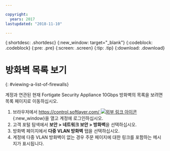 ```yaml
---

copyright:
  years: 2017
lastupdated: "2018-11-10"

---
```


{:shortdesc: .shortdesc}
{:new_window: target="_blank"}
{:codeblock: .codeblock}
{:pre: .pre}
{:screen: .screen}
{:tip: .tip}
{:download: .download}

# 방화벽 목록 보기
{: #viewing-a-list-of-firewalls}

계정과 연관된 현재 Fortigate Security Appliance 10Gbps 방화벽의 목록을 보려면 목록 페이지로 이동하십시오.

1. 브라우저에서 [https://control.softlayer.com/ ![외부 링크 아이콘](../../icons/launch-glyph.svg "외부 링크 아이콘")](https://control.softlayer.com/){:new_window}을 열고 계정에 로그인하십시오.
2. 고객 포털 탐색에서 **보안 > 네트워크 보안 > 방화벽**을 선택하십시오.
3. 방화벽 페이지에서 **다중 VLAN 방화벽** 탭을 선택하십시오. 
4. 계정에 다중 VLAN 방화벽이 없는 경우 주문 페이지에 대한 링크를 포함하는 메시지가 표시됩니다. 
